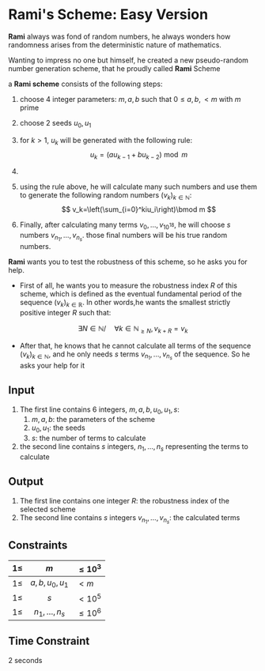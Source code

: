 # Rami's Scheme: Easy Version

**Rami**  always was fond of random numbers, he always wonders how randomness arises from the deterministic nature of mathematics.

Wanting to impress no one but himself, he created a new pseudo-random number generation scheme, that he proudly called **Rami** Scheme

a **Rami scheme** consists of the following steps:

1. choose 4 integer parameters: $m,a,b$  such that $0\leq a,b,<m$ with $m$ prime 

2. choose 2 seeds $u_0,u_1$ 

3. for $k>1,$ $u_k$ will be generated with the following rule:
   $$
   u_k=(au_{k-1}+bu_{k-2})\bmod m
   $$

4. 

4. using the rule above, he will calculate many such numbers and use them to generate the following random numbers $(v_k)_{k\in\mathbb{N}}$:
   $$
   v_k=\left(\sum_{i=0}^kiu_i\right)\bmod m
   $$

5. Finally, after calculating many terms $v_0,\dots,v_{10^{18}},$ he will choose $s$ numbers $v_{n_1},\dots,v_{n_s}.$ those final numbers will be his true random numbers.  



**Rami** wants you to test the robustness of this scheme, so he asks you for help.

- First of all, he wants you to measure the robustness index $R$  of this scheme, which is defined as the eventual fundamental period of the sequence $(v_k)_{k\in\mathbb{R}}.$ In other words,he wants the smallest strictly positive integer $R$ such that:

$$
\exists N\in\mathbb{N}/\quad\forall k\in\mathbb{N}_{\ge N}, v_{k+R}=v_k
$$

- After that, he knows that he cannot calculate all terms of the sequence $(v_k)_{k\in\mathbb{N}}$, and he only needs $s$ terms $v_{n_1},\dots,v_{n_s}$ of the sequence. So he asks your help for it

## Input

1. The first line contains $6$ integers, $m,a,b,u_0,u_1,s$: 
   1. $m,a,b:$ the parameters of the scheme
   2. $u_0,u_1:$ the seeds
   3. $s:$ the number of terms to calculate
2. the second line contains $s$ integers, $n_1,\dots,n_s$ representing the terms to calculate  

## Output

1. The first line contains one integer $R:$ the robustness index of the selected scheme
2. The second line contains $s$ integers $v_{n_1},\dots,v_{n_s}:$ the calculated terms 

## Constraints

| $1\leq$ |        $m$        | $\leq 10^3$   |
| ------: | :---------------: | ------------- |
| $1\leq$ |   $a,b,u_0,u_1$   | $< m$         |
| $1\leq$ |        $s$        | $< 10^5$      |
| $1\leq$ | $n_1,\dots,n_{s}$ | $\leq 10^{6}$ |

## Time Constraint

$2$ seconds



